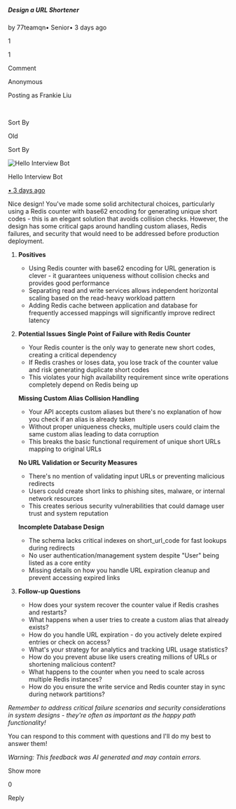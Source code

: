 ##### Design a URL Shortener

by 77teamqn• Senior• 3 days ago

1

1

Comment

Anonymous

Posting as Frankie Liu

​

Sort By

Old

Sort By

![Hello Interview Bot](https://hellointerview-files.s3.us-west-2.amazonaws.com/public-media/hilogo.jpg)

Hello Interview Bot

[• 3 days ago](https://www.hellointerview.com/community/submissions/cmeobw2mn01whad08n4mtzlt0#comment-cmeobwmfz000dad3coxb6xqrx)

Nice design! You've made some solid architectural choices, particularly using a Redis counter with base62 encoding for generating unique short codes - this is an elegant solution that avoids collision checks. However, the design has some critical gaps around handling custom aliases, Redis failures, and security that would need to be addressed before production deployment.

1.  **Positives**
    
    -   Using Redis counter with base62 encoding for URL generation is clever - it guarantees uniqueness without collision checks and provides good performance
    -   Separating read and write services allows independent horizontal scaling based on the read-heavy workload pattern
    -   Adding Redis cache between application and database for frequently accessed mappings will significantly improve redirect latency
2.  **Potential Issues** **Single Point of Failure with Redis Counter**
    
    -   Your Redis counter is the only way to generate new short codes, creating a critical dependency
    -   If Redis crashes or loses data, you lose track of the counter value and risk generating duplicate short codes
    -   This violates your high availability requirement since write operations completely depend on Redis being up
    
    **Missing Custom Alias Collision Handling**
    
    -   Your API accepts custom aliases but there's no explanation of how you check if an alias is already taken
    -   Without proper uniqueness checks, multiple users could claim the same custom alias leading to data corruption
    -   This breaks the basic functional requirement of unique short URLs mapping to original URLs
    
    **No URL Validation or Security Measures**
    
    -   There's no mention of validating input URLs or preventing malicious redirects
    -   Users could create short links to phishing sites, malware, or internal network resources
    -   This creates serious security vulnerabilities that could damage user trust and system reputation
    
    **Incomplete Database Design**
    
    -   The schema lacks critical indexes on short\_url\_code for fast lookups during redirects
    -   No user authentication/management system despite "User" being listed as a core entity
    -   Missing details on how you handle URL expiration cleanup and prevent accessing expired links
3.  **Follow-up Questions**
    
    -   How does your system recover the counter value if Redis crashes and restarts?
    -   What happens when a user tries to create a custom alias that already exists?
    -   How do you handle URL expiration - do you actively delete expired entries or check on access?
    -   What's your strategy for analytics and tracking URL usage statistics?
    -   How do you prevent abuse like users creating millions of URLs or shortening malicious content?
    -   What happens to the counter when you need to scale across multiple Redis instances?
    -   How do you ensure the write service and Redis counter stay in sync during network partitions?

_Remember to address critical failure scenarios and security considerations in system designs - they're often as important as the happy path functionality!_

You can respond to this comment with questions and I'll do my best to answer them!

_Warning: This feedback was AI generated and may contain errors._

Show more

0

Reply